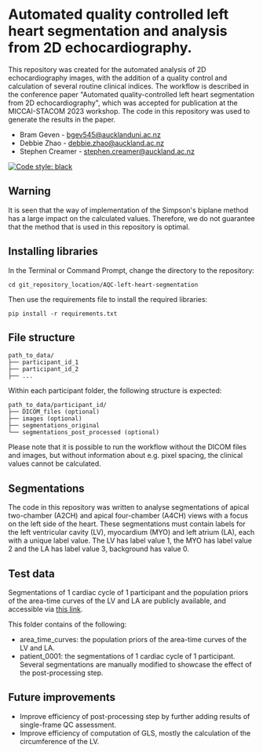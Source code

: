 # Automated quality controlled left heart segmentation and analysis from 2D echocardiography. 
This repository was created for the automated analysis of 2D echocardiography images, with the addition of a quality control and calculation of several routine clinical indices. The workflow is described in the conference paper "Automated quality-controlled left heart segmentation from 2D echocardiography", which was accepted for publication at the MICCAI-STACOM 2023 workshop. The code in this repository was used to generate the results in the paper.

- Bram Geven - bgev545@aucklanduni.ac.nz
- Debbie Zhao - debbie.zhao@auckland.ac.nz
- Stephen Creamer - stephen.creamer@auckland.ac.nz

[![Code style: black](https://img.shields.io/badge/code%20style-black-000000.svg)](https://github.com/psf/black)

## Warning
It is seen that the way of implementation of the Simpson's biplane method has a large impact on the calculated values. Therefore, we do not guarantee that the method that is used in this repository is optimal. 

## Installing libraries
In the Terminal or Command Prompt, change the directory to the repository: 

```
cd git_repository_location/AQC-left-heart-segmentation
```

Then use the requirements file to install the required libraries:

```
pip install -r requirements.txt
```

## File structure
```
path_to_data/ 
├── participant_id_1
├── participant_id_2
├── ... 
```

Within each participant folder, the following structure is expected:

```
path_to_data/participant_id/
├── DICOM_files (optional)
├── images (optional)
├── segmentations_original
└── segmentations_post_processed (optional)

```

Please note that it is possible to run the workflow without the DICOM files and images, but without information about e.g. pixel spacing, the clinical values cannot be calculated. 

## Segmentations
The code in this repository was written to analyse segmentations of apical two-chamber (A2CH) and apical four-chamber (A4CH) views with a focus on the left side of the heart. These segmentations must contain labels for the left ventricular cavity (LV), myocardium (MYO) and left atrium (LA), each with a unique label value. The LV has label value 1, the MYO has label value 2 and the LA has label value 3, background has value 0.

## Test data
Segmentations of 1 cardiac cycle of 1 participant and the population priors of the area-time curves of the LV and LA are publicly available, and accessible via [this link](https://auckland.figshare.com/articles/dataset/AQC-left-heart-segmentation_zip/24376909).

This folder contains of the following:
    
* area_time_curves: the population priors of the area-time curves of the LV and LA. 
* patient_0001: the segmentations of 1 cardiac cycle of 1 participant. Several segmentations are manually modified to showcase the effect of the post-processing step.

## Future improvements
* Improve efficiency of post-processing step by further adding results of single-frame QC assessment. 
* Improve efficiency of computation of GLS, mostly the calculation of the circumference of the LV. 